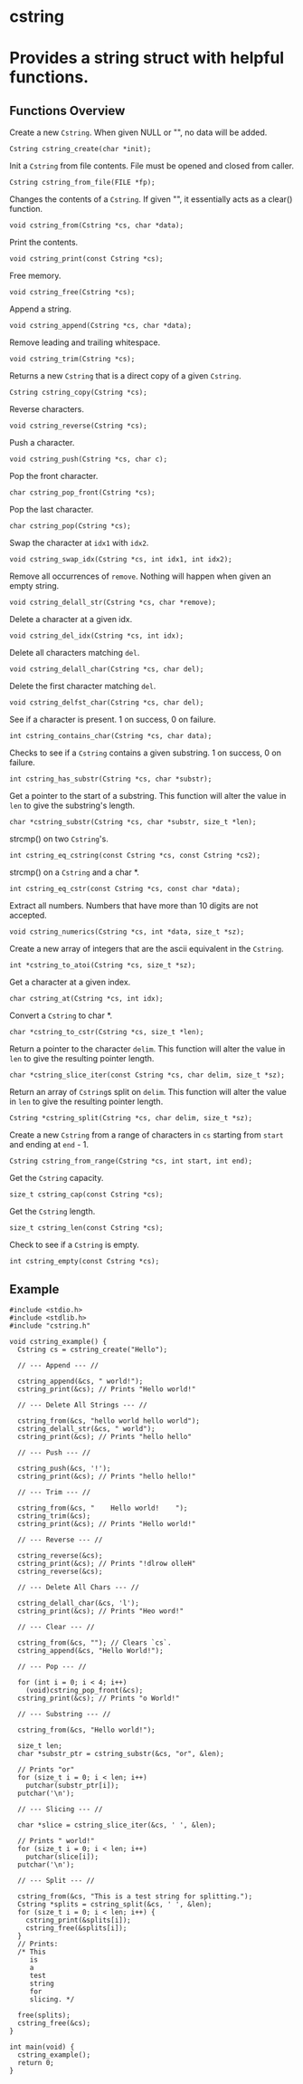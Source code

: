 # cstring
# Provides a string struct with helpful functions.
## Functions Overview

Create a new `Cstring`. When given NULL or "", no data will be added.
```
Cstring cstring_create(char *init);
```

Init a `Cstring` from file contents. File must be opened and closed from caller.
```
Cstring cstring_from_file(FILE *fp);
```

Changes the contents of a `Cstring`. If given "", it essentially acts as a clear() function.
```
void cstring_from(Cstring *cs, char *data);
```

Print the contents.
```
void cstring_print(const Cstring *cs);
```

Free memory.
```
void cstring_free(Cstring *cs);
```

Append a string.
```
void cstring_append(Cstring *cs, char *data);
```

Remove leading and trailing whitespace.
```
void cstring_trim(Cstring *cs);
```

Returns a new `Cstring` that is a direct copy of a given `Cstring`.
```
Cstring cstring_copy(Cstring *cs);
```

Reverse characters.
```
void cstring_reverse(Cstring *cs);
```

Push a character.
```
void cstring_push(Cstring *cs, char c);
```

Pop the front character.
```
char cstring_pop_front(Cstring *cs);
```

Pop the last character.
```
char cstring_pop(Cstring *cs);
```

Swap the character at `idx1` with `idx2`.
```
void cstring_swap_idx(Cstring *cs, int idx1, int idx2);
```

Remove all occurrences of `remove`. Nothing will happen when given an empty string.
```
void cstring_delall_str(Cstring *cs, char *remove);
```

Delete a character at a given idx.
```
void cstring_del_idx(Cstring *cs, int idx);
```

Delete all characters matching `del`.
```
void cstring_delall_char(Cstring *cs, char del);
```

Delete the first character matching `del`.
```
void cstring_delfst_char(Cstring *cs, char del);
```

See if a character is present. 1 on success, 0 on failure.
```
int cstring_contains_char(Cstring *cs, char data);
```

Checks to see if a `Cstring` contains a given substring. 1 on success, 0 on failure.
```
int cstring_has_substr(Cstring *cs, char *substr);
```

Get a pointer to the start of a substring. This function will alter the value in `len` to give the substring's length.
```
char *cstring_substr(Cstring *cs, char *substr, size_t *len);
```

strcmp() on two `Cstring`'s.
```
int cstring_eq_cstring(const Cstring *cs, const Cstring *cs2);
```

strcmp() on a `Cstring` and a char *.
```
int cstring_eq_cstr(const Cstring *cs, const char *data);
```

Extract all numbers. Numbers that have more than 10 digits are not accepted.
```
void cstring_numerics(Cstring *cs, int *data, size_t *sz);
```

Create a new array of integers that are the ascii equivalent in the `Cstring`.
```
int *cstring_to_atoi(Cstring *cs, size_t *sz);
```

Get a character at a given index.
```
char cstring_at(Cstring *cs, int idx);
```

Convert a `Cstring` to char *.
```
char *cstring_to_cstr(Cstring *cs, size_t *len);
```

Return a pointer to the character `delim`. This function will alter the value in `len` to give the resulting pointer length.
```
char *cstring_slice_iter(const Cstring *cs, char delim, size_t *sz);
```

Return an array of `Cstring`s split on `delim`. This function will alter the value in `len` to give the resulting pointer length.
```
Cstring *cstring_split(Cstring *cs, char delim, size_t *sz);
```

Create a new `Cstring` from a range of characters in `cs` starting from `start` and ending at `end` - 1.
```
Cstring cstring_from_range(Cstring *cs, int start, int end);
```

Get the `Cstring` capacity.
```
size_t cstring_cap(const Cstring *cs);
```

Get the `Cstring` length.
```
size_t cstring_len(const Cstring *cs);
```

Check to see if a `Cstring` is empty.
```
int cstring_empty(const Cstring *cs);
```

## Example
```
#include <stdio.h>
#include <stdlib.h>
#include "cstring.h"

void cstring_example() {
  Cstring cs = cstring_create("Hello");

  // --- Append --- //

  cstring_append(&cs, " world!");
  cstring_print(&cs); // Prints "Hello world!"

  // --- Delete All Strings --- //

  cstring_from(&cs, "hello world hello world");
  cstring_delall_str(&cs, " world");
  cstring_print(&cs); // Prints "hello hello"

  // --- Push --- //

  cstring_push(&cs, '!');
  cstring_print(&cs); // Prints "hello hello!"

  // --- Trim --- //

  cstring_from(&cs, "    Hello world!    ");
  cstring_trim(&cs);
  cstring_print(&cs); // Prints "Hello world!"

  // --- Reverse --- //

  cstring_reverse(&cs);
  cstring_print(&cs); // Prints "!dlrow olleH"
  cstring_reverse(&cs);

  // --- Delete All Chars --- //

  cstring_delall_char(&cs, 'l');
  cstring_print(&cs); // Prints "Heo word!"

  // --- Clear --- //

  cstring_from(&cs, ""); // Clears `cs`.
  cstring_append(&cs, "Hello World!");

  // --- Pop --- //

  for (int i = 0; i < 4; i++)
    (void)cstring_pop_front(&cs);
  cstring_print(&cs); // Prints "o World!"

  // --- Substring --- //

  cstring_from(&cs, "Hello world!");

  size_t len;
  char *substr_ptr = cstring_substr(&cs, "or", &len);

  // Prints "or"
  for (size_t i = 0; i < len; i++)
    putchar(substr_ptr[i]);
  putchar('\n');

  // --- Slicing --- //

  char *slice = cstring_slice_iter(&cs, ' ', &len);

  // Prints " world!"
  for (size_t i = 0; i < len; i++)
    putchar(slice[i]);
  putchar('\n');

  // --- Split --- //

  cstring_from(&cs, "This is a test string for splitting.");
  Cstring *splits = cstring_split(&cs, ' ', &len);
  for (size_t i = 0; i < len; i++) {
    cstring_print(&splits[i]);
    cstring_free(&splits[i]);
  }
  // Prints:
  /* This
     is
     a
     test
     string
     for
     slicing. */

  free(splits);
  cstring_free(&cs);
}

int main(void) {
  cstring_example();
  return 0;
}
```
